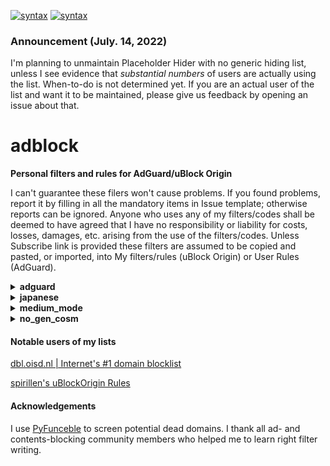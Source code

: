 [![syntax](https://img.shields.io/badge/syntax-AdGuard-%23c61300.svg)](https://kb.adguard.com/en/general/how-to-create-your-own-ad-filters)
[![syntax](https://img.shields.io/badge/syntax-uBlock%20Origin-%23c61300.svg)](https://github.com/gorhill/uBlock/wiki/Static-filter-syntax)

### Announcement (July. 14, 2022) 

I'm planning to unmaintain Placeholder Hider with no generic hiding list, unless I see evidence that *substantial numbers* of users are actually using the list. When-to-do is not determined yet. If you are an actual user of the list and want it to be maintained, please give us feedback by opening an issue about that.

# adblock

<strong>Personal filters and rules for AdGuard/uBlock Origin</strong>

I can't guarantee these filers won't cause problems. If you found problems, report it by filling in all the mandatory items in Issue template; otherwise reports can be ignored. Anyone who uses any of my filters/codes shall be deemed to have agreed that I have no responsibility or liability for costs, losses, damages, etc. arising from the use of the filters/codes. Unless Subscribe link is provided these filters are assumed to be copied and pasted, or imported, into My filters/rules (uBlock Origin) or User Rules (AdGuard).

<details>
<summary><strong>adguard</strong></summary>

<strong>Do NOT check the "Trusted" box if you subscribe Social media Plus and/or Tracking Protection Plus!</strong>
Because not needed. Trusted filters can inject javascript into pages and thus can potentially be risky. Of course I'm not going to do anything nasty with any of my filters, but imagine what if my Github account was hacked. I'd like to encourage a basic security practice.

### AdGuard Social media Plus

[AdGuard Social media filter](https://kb.adguard.com/en/general/adguard-ad-filters#social) tends to rely too much on cosmetic filters IMHO. This list consists of network filters only and complements Social media filter.
- `||connect.facebook.net^*/sdk.js`
- `||platform.twitter.com/widgets.js`
- `||static.evernote.com^$third-party`

are commented out as some people will need them. Those who don't need them can add them to User Rules without the initial `!`.

Exclusion:
- Follow buttons & comment widgets - they can be useful to some people and often Social media filter doesn't block them.

<a href="https://subscribe.adblockplus.org/?location=https://raw.githubusercontent.com/Yuki2718/adblock/master/adguard/social-plus.txt&title=AdGuard%20Social%20media%20Plus">Subscribe</a>
[View List](https://raw.githubusercontent.com/Yuki2718/adblock/master/adguard/social-plus.txt)

### AdGuard Tracking Protection Plus

**Update** (2021-03-16): Many things have changed since I published this list. Now I'm a maintainer of the official AdGuard lists so tend to add trackers directly to AdGuard Tracking Protection filter. Therefore, Tracking Protection Plus became more of an experiment field for rules I'm not much sure about false positive. When I published this list, there were many unique entries not found in any other lists, but EasyPrivacy has caught up and to avoid redundancy for those who use all the AdGuard Tracking Protection, EasyPrivacy, and this list I consolidated to EasyPrivacy's writing as far as the likelihood of false positive by doing so is not high. As a result, now this list has many duplicates with EasyPrivacy.

[AdGuard Tracking Protection filter](https://kb.adguard.com/en/general/adguard-ad-filters#privacy) is probably the least false-positive prone anti-tracking list; however, it comes with its own cost of less coverage on average which this filter aims to complement. Some of bug reports are commented out but you can add them to User Rules without the initial `!`. Some rules are taken from [EasyPrivacy](https://easylist.to/) after I confirmed they 1) are actually in use, 2) are not covered by AdGuard Tracking Protection filter, and 3) apparently haven't caused false positives on my regular browsing.

Inclusion criteria:
- Didn't and less likely to cause false-positive
- Useful to English user
- Useful to default-deny script settings such as uBlock Origin medium mode

Exclusion:
- Trackers covered by Simplified domain names filter or Firefox tracking protection
- Trackers blocked by uBlock Origin medium mode with /medium_mode/ublock-dynamic-rules.txt minus EasyPrivacy & Peter Lowe's list

**About CNAME tracker:** 

**Update** (2021-03-16): Many people now know AdGuard published CNAME tracker lists. As I wrote below, one should note even without such lists or CNAME uncloaking EasyPrivacy already blocked at least 70% of CNAME tracker all over the world. From the perspective of a filter author, CNAME tracker is no different from other tracker - we inspect script or request and if it sends unnecessary user data we block it unless doing so causes trouble. In fact, I am the first one opened an issue in the AdGuard's CNAME tracker repository to expand its coverage - some of CNAME tracker I proposed were not blocked not only by AdGuard but also by other services such as NextDNS because the trackers were unknown to them. CNAME uncloaking is done by checking the tracker's canonical name in known tracker database so is helpless against unknown tracker, and there are always such trackers out there.

I really don't understand why it's so special to some people. Apparently they still believe subscribing a dedicated anti CNAME tracker list is mandatory to block them if a DNS-level blocker is not deployed on an other layer. The fact is EasyPrivacy alone, or the combination of AdGuard Tracking Protection and my list, blocks about [70% of CNAME tracker](https://blog.apnic.net/2020/08/04/characterizing-cname-cloaking-based-tracking/) while DEFINITELY many other analytics and trackers have slipped whatever your lists through, as long as you visit many sites. You prefer to double-lock a window and keep the door open? CNAME tracker is NOT at all harder to block and filter authors know much more serious circumvention. Of note, Google provides [Server-side Tagging](https://developers.google.com/tag-manager/serverside) as [announced](https://twitter.com/SimoAhava/status/1222459714614841346?s=20) in early 2020. This utilizes A or AAAA record, which is very well expected at the time of the CNAME fuss<sup>1</sup>. It's weird those who made fuss about CNAME cloaking seem to be silent about this. All these remind me that many people keep NoCoin despite EasyPrivacy + uBlock filters - Resource abuse covers 99% of them, and that others keep Adblock Warning Removal with a completely wrong assumption it has something to do with anti-adblock wall. Don't be fooled by misinformation on the Internet.

<a href="https://subscribe.adblockplus.org/?location=https://raw.githubusercontent.com/Yuki2718/adblock/master/adguard/tracking-plus.txt&title=AdGuard%20Tracking%20Protection%20Plus">Subscribe</a>
[View List](https://raw.githubusercontent.com/Yuki2718/adblock/master/adguard/tracking-plus.txt)

<sub>1: uBlock Origin can now fight against this by [strict3p](https://github.com/gorhill/uBlock/commit/bde3164eb445a4e74acca303ec9fa07f82ba1b1c) option.</sub>

### Anti Anti-adblock Enhancer for AdGuard

<strong>Check Trusted box if you use this list as you trust me! To get the most of the list, you have to turn HTTPS filtering on AND DNS filtering OFF. It's not that I recommend to turn DNS filtering off generally, but that this list requires doing so for full function.</strong>

Enhances anti anti-adblock capability of AdGuard by generic filters. Works on AdGuard for Windows, AdGuard for Android, AdGuard for Mac, and AdGuard Browser Extensions but not for AdGuard for Safari, AdGuard for iOS, and AdGuard Contents Blocker. The list never address individual cases so report blocker detection to AdGuard and not here. This list also mitigates malicious popups often seen on porn sites, pirate sites, and/or short links. Since most of filters are taken from uBlock filters, this list is provided under the same license of GPLv3.

<a href="https://subscribe.adblockplus.org?location=https://raw.githubusercontent.com/Yuki2718/adblock/master/adguard/anti-antiadb.txt&title=Anti%20Anti-adblock%20Enhancer%20for%20AdGuard">Subscribe</a>
[View List](https://raw.githubusercontent.com/Yuki2718/adblock/master/adguard/anti-antiadb.txt)

## AdGuard DNS filter Unbreaker for Japanese

This list fixes known problems in AdGuard DNS filter mostly for Japanese user. Do not report any problem of AdGuard DNS filter directly to this repo, but open an issue ticket in AdGuardSDNSFilter repo.

[View List](https://raw.githubusercontent.com/Yuki2718/adblock/master/adguard/dns-unbreak.txt)

</details>

<details>
<summary><strong>japanese</strong></summary>

[日本語](/japanese/README-JP.md)

<strong>If you are a non-native Japanese speaker seeking for a good Japanese list, my first recommendation is [AdGuard Japanese filter](https://kb.adguard.com/en/general/adguard-ad-filters#japanese)</strong>. My lists include some aggressive rules not well-tested outside Japanese sites and likely to cause false positive on your local sites. There are also many duplicate rules of uBlock Origin's default lists. These lists are made to address a peculiar situation among Japanese ad-block user that many of them unsubscribe default lists and keep only a Japanese one. If you proceed, you shall be deemed to have read the [Japanese README](/japanese/README-JP.md) which gives more details, because those who need my lists should be able to read it.

### Yuki's uBlock Japanese filters

The most comprehensive, block-first, and efficient Japanese list **only for uBlock Origin** that removes ads and analytics on PC. Some rules are taken from - or rather intentionally made to be identical with - [EasyList, EasyPrivacy](https://easylist.to/), [AdGuard Base, AdGuard Tracking Protection](https://kb.adguard.com/en/general/adguard-ad-filters), [uBlock Built-in lists](https://github.com/uBlockOrigin/uAssets/), [Peter Lowe's list](https://pgl.yoyo.org/adservers/), [Fanboy's Enhanced Trackers List](https://www.fanboy.co.nz/filters.html), [EasyList China](http://abpchina.org/forum/forum.php), [RU AdList](https://forums.lanik.us/viewforum.php?f=102), [280blocker domain list](https://280blocker.net/download/), and [Brave Unbreak](https://github.com/brave/adblock-lists)<sup>1</sup>. This way even if an user added any of those lists along with my list, those duplicates will be discarded and thus can do no harm. This list is also strongly influenced by [Tofu filter](http://tofukko.r.ribbon.to/abp.html) though rules are not directly taken to avoid copy right infringement.

<sub>1: uBlock Built-in and 280blocker domain list are out of CC BY-SA license. I hope and believe rules taken from them are within a range of what filter authors can generally think of.　Brave Unbreak is under MIT license.</sub>

<a href="https://subscribe.adblockplus.org?location=https://raw.githubusercontent.com/Yuki2718/adblock/master/japanese/jp-filters.txt&title=Yuki's%20uBlock%20Japanese%20filters">Subscribe</a>
[View List](https://raw.githubusercontent.com/Yuki2718/adblock/master/japanese/jp-filters.txt)

### Yuki's uBlock Japanese filters - Mobile

Add this if you use Yuki's uBlock Japanese filters with uBlock Origin on Firefox for Mobile.

<a href="https://subscribe.adblockplus.org?location=https://raw.githubusercontent.com/Yuki2718/adblock/master/japanese/jp-mob.txt&title=Yuki's%20uBlock%20Japanese%20filters%20-%20Mobile">Subscribe</a>
[View List](https://raw.githubusercontent.com/Yuki2718/adblock/master/japanese/jp-mob.txt)

### Yuki's uBlock Japanese filters - Paranoid

This can be added to Yuki's uBlock Japanese filters for enhanced blocking. Use at your own risk. Some rules are taken from or influenced by [EasyPrivacy](https://easylist.to/), [Fanboy's Enhanced Trackers List](https://www.fanboy.co.nz/filters.html), and gwarser's [Block access to LAN](https://github.com/gwarser/filter-lists/blob/master/lan-block.txt) list.

<a href="https://subscribe.adblockplus.org?location=https://raw.githubusercontent.com/Yuki2718/adblock/master/japanese/jp-paranoid.txt&title=Yuki's%20uBlock%20Japanese%20filters%20-%20Paranoid">Subscribe</a>
[View List](https://raw.githubusercontent.com/Yuki2718/adblock/master/japanese/jp-paranoid.txt)

### Yuki's uBlock Japanese filters - Social

Removes some social elements such as share buttons mainly on Japanese sites. Some rules are taken from [AdGuard Social media](https://kb.adguard.com/en/general/adguard-ad-filters#social).

<a href="https://subscribe.adblockplus.org?location=https://raw.githubusercontent.com/Yuki2718/adblock/master/japanese/jp-social.txt&title=Yuki's%20uBlock%20Japanese%20filters%20-%20Social">Subscribe</a>
[View List](https://raw.githubusercontent.com/Yuki2718/adblock/master/japanese/jp-social.txt)

### Yuki's uBlock Japanese filters - Annoyances

Removes annoyances mainly on Japanese sites. Some rules are taken from or influenced by [AdGuard Annoyances](https://kb.adguard.com/en/general/adguard-ad-filters#annoyances-filter), [Fanboy Annoyances](https://www.fanboy.co.nz/index.html), [uBlock filters – Annoyances](https://github.com/uBlockOrigin/uAssets/blob/master/filters/annoyances.txt), and [Web Annoyances Ultralist](https://github.com/yourduskquibbles/webannoyances).

<a href="https://subscribe.adblockplus.org?location=https://raw.githubusercontent.com/Yuki2718/adblock/master/japanese/jp-annoyances.txt&title=Yuki's%20uBlock%20Japanese%20filters%20-%20Annoyances">Subscribe</a>
[View List](https://raw.githubusercontent.com/Yuki2718/adblock/master/japanese/jp-annoyances.txt)

### Yuki's uBlock Japanese filters - Annoyances Plus

Removes annoyances which only some user, not everyone, want to remove mainly on Japanese sites.

<a href="https://subscribe.adblockplus.org?location=https://raw.githubusercontent.com/Yuki2718/adblock/master/japanese/jp-annoyances-plus.txt&title=Yuki's%20uBlock%20Japanese%20filters%20-%20Annoyances%2B">Subscribe</a>
[View List](https://raw.githubusercontent.com/Yuki2718/adblock/master/japanese/jp-annoyances-plus.txt)

### Yuki's Cookie Dialogue filters (formerly Sable filters 2)

Inspired by [Sable filters](http://meetingwords.com/RK2njtyC7k), this removes cookie consents. Main targets are Japanese sites and other high-traffic sites many Japanese people may visit. False-positive prone rules won't be added. Included in Yuki's uBlock Japanese filters - Annoyances

<a href="https://subscribe.adblockplus.org/?location=https://raw.githubusercontent.com/Yuki2718/adblock/master/japanese/sabre-filters2.txt&title=Sabre%20filters%202">Subscribe</a>
[View List](https://raw.githubusercontent.com/Yuki2718/adblock/master/japanese/sabre-filters2.txt)

### Yuki's Blog parts filters

Removes blog parts and ranking buttons on Japanese websites. Included in Yuki's uBlock Japanese filters - Annoyances

Exclusion:
- Potentially useful parts or buttons
- Buttons for simple search sites without ranking function
- Buttons on adult sites except for some common ones (see above)

<a href="https://subscribe.adblockplus.org?location=https://raw.githubusercontent.com/Yuki2718/adblock/master/japanese/blog-parts.txt&title=Yuki's%20Blog%20parts%20filters">Subscribe</a>
[View List](https://raw.githubusercontent.com/Yuki2718/adblock/master/japanese/blog-parts.txt)

### Yuki's Blogroll filters

Removes blogroll (feed-style mutual links) on Japanese sites. Included in Yuki's uBlock Japanese filters - Annoyances

<a href="https://subscribe.adblockplus.org?location=https://raw.githubusercontent.com/Yuki2718/adblock/master/japanese/blogroll.txt&title=Yuki's%20Blogroll%20filters">Subscribe</a>
[View List](https://raw.githubusercontent.com/Yuki2718/adblock/master/japanese/blogroll.txt)

### Yuki's Mobile App filters

Blocks mobile app banners. Included in Yuki's uBlock Japanese filters - Annoyances

<a href="https://subscribe.adblockplus.org?location=https://raw.githubusercontent.com/Yuki2718/adblock/master/japanese/mob-app.txt&title=Yuki's%20Mobile%20App%20filters">Subscribe</a>
[View List](https://raw.githubusercontent.com/Yuki2718/adblock/master/japanese/mob-app.txt)

</details>

<details>
<summary><strong>medium_mode</strong></summary>

All the filters/rules in this category are for uBlock Origin. dynamic-rules.txt or dynamic-rules-mob.txt can be imported to My rules whereas anti-allowlist.txt and/or static-rules.txt should be copied and pasted into My filters. You can subscribe the latter two instead by importing their raw text URL into Filter lists, but as they are not frequently updated I don't make them subscription filter.

### Yuki's uBlock Anti-allowlist (anti-allowlist.txt)

This is to counter unnecessary or too generic allowlists which were not addressed or won't be addressed by the maintainer. Only for advanced user as it can cause problems.

[View List](https://raw.githubusercontent.com/Yuki2718/adblock/master/medium_mode/anti-allowlist.txt)

### Yuki's uBlock Dynamic Rules (dynamic-rules.txt)

Nooplists for medium mode of uBlock Origin dedicated for English user. The objective is to help those non-techie, yet security-conscious, people to use the mode. Payment services and mobile sites are out-of-scope<sup>1</sup>. In addition, following rules are included (Update: removed `* localhost * block` as it causes trouble on some particular case):

- `file-scheme * 1p-script block`
- `file-scheme * inline-script block`

[View Rules](https://raw.githubusercontent.com/Yuki2718/adblock/master/medium_mode/dynamic-rules.txt)

### Yuki's uBlock Dynamic Rules for mobile (dynamic-rules-mob.txt)

Mobile version of Yuki's uBlock Dynamic Rules

[View Rules](https://raw.githubusercontent.com/Yuki2718/adblock/master/medium_mode/dynamic-rules-mob.txt)

Q: Why X is nooped, it's bad!

A: See the purpose, this list is built to make as few breakage as possible for as many English user. This doesn't mean it should be used 'as is' - still each user should train their rules (obviously you have to add many rules if you browse non-English sites). Even with lax rules medium mode is much better than easy mode in terms of blocking.

<sub>1: I live in Japan and don't have full access to US, UK, etc. payment/shopping/banking services. Until you get accustomed to medium mode, it may be advisable to turn medium mode off on such sites. They anyway know much about you.</sub>

</details>

<details>
<summary><strong>no_gen_cosm</strong></summary>

### Placeholder Hider with no generic hiding (phhider.txt)

`Ignore generic cosmetic filters` is recommended if you want better performance, less false positive, and less chance to encounter anti-adblock without sacrificing security or privacy. However, you'll notice ugly layout of many websites once you enabled this option<sup>1</sup>. This filter mitigates this on English sites by removing placeholders left as a result of disabling generic cosmetic filters. Useful to those who replaced EasyList with its "without element hiding" version too. I also highly recommend you to add AdGuard Base in uBlock Origin's stock lists not only because it includes many specific cosmetic rules but also many potential problems by my rules are already addressed in the list. This would probably be the first public list utilizing [specific generic filter](https://github.com/gorhill/uBlock/wiki/Static-filter-syntax#specific-generic).

Exclusion:
- Small place holder (e.g. *##.ad-space or *##.ad-area hides placeholders on various WordPress sites but won't be added for the reason.)
- Placeholders covered by AdGuard Base

<a href="https://subscribe.adblockplus.org/?location=https://raw.githubusercontent.com/Yuki2718/adblock/master/no_gen_cosm/phhider.txt&title=Placeholder%20Hider%20with%20no%20generic%20hiding">Subscribe</a>
[View List](https://raw.githubusercontent.com/Yuki2718/adblock/master/no_gen_cosm/phhider.txt)

<sub>1: Another side effect is any filter lists that heavily depend on generic cosmetic filters don't work well. An example of such lists is Fanboy Annoyances List.</sub>

</details>

#### Notable users of my lists

[dbl.oisd.nl | Internet's #1 domain blocklist](https://oisd.nl/)

[spirillen's uBlockOrigin Rules](https://mypdns.org/my-external-stuff/ublockorigin-rules)

#### Acknowledgements

I use [PyFunceble](https://github.com/funilrys/PyFunceble) to screen potential dead domains. I thank all ad- and contents-blocking community members who helped me to learn right filter writing.
